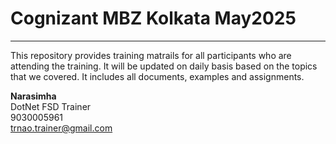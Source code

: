 # Cognizant MBZ Kolkata May2025

---

This repository provides training matrails for all participants who are attending the training. 
It will be updated on daily basis based on the topics that we covered. It includes all documents, examples and assignments.


**Narasimha**  <br/>
DotNet FSD Trainer <br/>
9030005961 <br/>
trnao.trainer@gmail.com <br/>
